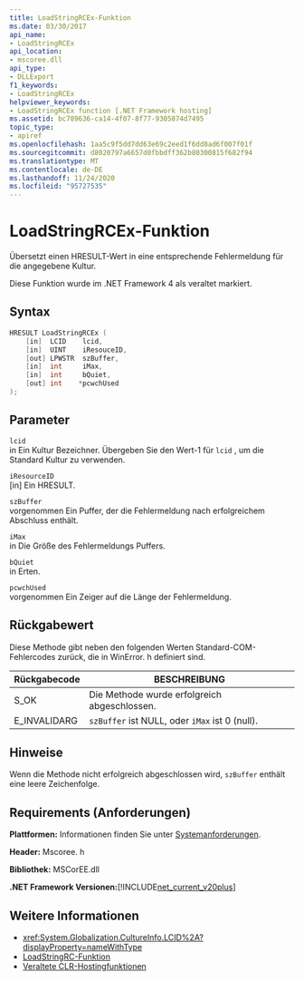 ```yaml
---
title: LoadStringRCEx-Funktion
ms.date: 03/30/2017
api_name:
- LoadStringRCEx
api_location:
- mscoree.dll
api_type:
- DLLExport
f1_keywords:
- LoadStringRCEx
helpviewer_keywords:
- LoadStringRCEx function [.NET Framework hosting]
ms.assetid: bc789636-ca14-4f07-8f77-9305874d7495
topic_type:
- apiref
ms.openlocfilehash: 1aa5c9f5dd7dd63e69c2eed1f6dd8ad6f007f01f
ms.sourcegitcommit: d8020797a6657d0fbbdff362b80300815f682f94
ms.translationtype: MT
ms.contentlocale: de-DE
ms.lasthandoff: 11/24/2020
ms.locfileid: "95727535"
---
```

# <a name="loadstringrcex-function"></a>LoadStringRCEx-Funktion

Übersetzt einen HRESULT-Wert in eine entsprechende Fehlermeldung für die angegebene Kultur.  
  
 Diese Funktion wurde im .NET Framework 4 als veraltet markiert.  
  
## <a name="syntax"></a>Syntax  
  
```cpp  
HRESULT LoadStringRCEx (  
    [in]  LCID    lcid,
    [in]  UINT    iResouceID,
    [out] LPWSTR  szBuffer,
    [in]  int     iMax,
    [in]  int     bQuiet,
    [out] int    *pcwchUsed  
);  
```  
  
## <a name="parameters"></a>Parameter  

 `lcid`  
 in Ein Kultur Bezeichner. Übergeben Sie den Wert-1 für `lcid` , um die Standard Kultur zu verwenden.  
  
 `iResourceID`  
 [in] Ein HRESULT.  
  
 `szBuffer`  
 vorgenommen Ein Puffer, der die Fehlermeldung nach erfolgreichem Abschluss enthält.  
  
 `iMax`  
 in Die Größe des Fehlermeldungs Puffers.  
  
 `bQuiet`  
 in Erten.  
  
 `pcwchUsed`  
 vorgenommen Ein Zeiger auf die Länge der Fehlermeldung.  
  
## <a name="return-value"></a>Rückgabewert  

 Diese Methode gibt neben den folgenden Werten Standard-COM-Fehlercodes zurück, die in WinError. h definiert sind.  
  
|Rückgabecode|BESCHREIBUNG|  
|-----------------|-----------------|  
|S_OK|Die Methode wurde erfolgreich abgeschlossen.|  
|E_INVALIDARG|`szBuffer` ist NULL, oder `iMax` ist 0 (null).|  
  
## <a name="remarks"></a>Hinweise  

 Wenn die Methode nicht erfolgreich abgeschlossen wird, `szBuffer` enthält eine leere Zeichenfolge.  
  
## <a name="requirements"></a>Requirements (Anforderungen)  

 **Plattformen:** Informationen finden Sie unter [Systemanforderungen](../../get-started/system-requirements.md).  
  
 **Header:** Mscoree. h  
  
 **Bibliothek:** MSCorEE.dll  
  
 **.NET Framework Versionen:**[!INCLUDE[net_current_v20plus](../../../../includes/net-current-v20plus-md.md)]  
  
## <a name="see-also"></a>Weitere Informationen

- <xref:System.Globalization.CultureInfo.LCID%2A?displayProperty=nameWithType>
- [LoadStringRC-Funktion](loadstringrc-function.md)
- [Veraltete CLR-Hostingfunktionen](deprecated-clr-hosting-functions.md)
